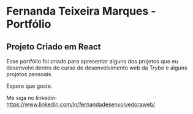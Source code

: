 # Fernanda Teixeira Marques - Portfólio

## Projeto Criado em React

Esse portfólio foi criado para apresentar alguns dos projetos que eu desenvolvi dentro do curso de desenvolvimento web da Trybe
e alguns projetos pessoais.

Espero que goste.

Me siga no linkedin: https://www.linkedin.com/in/fernandadesenvolvedoraweb/

